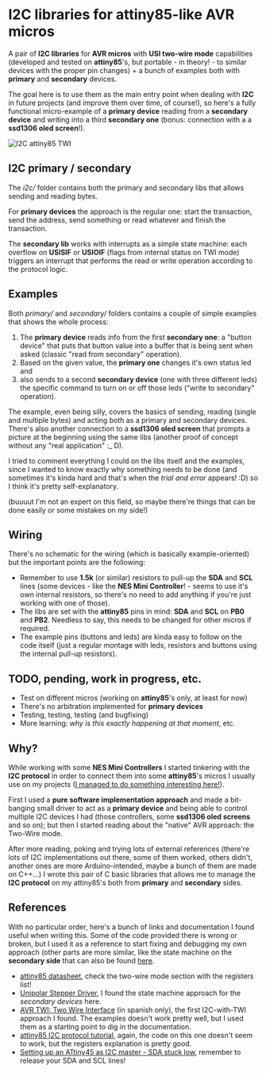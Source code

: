 # I2C libraries for attiny85-like AVR micros

A pair of __I2C libraries__ for __AVR micros__ with __USI two-wire mode__ capabilities (developed and tested on __attiny85__'s, but portable - in theory! - to similar devices with the proper pin changes) + a bunch of examples both with __primary__ and __secondary__ devices.

The goal here is to use them as the main entry point when dealing with __I2C__ in future projects (and improve them over time, of course!), so here's a fully functional micro-example of a __primary device__ reading from a __secondary device__ and writing into a third __secondary one__ (bonus: connection with a a __ssd1306 oled screen__!).

![I2C attiny85 TWI](http://albertgonzalez.coffee/projects/i2c_attiny85_twi/img/2_700.jpg?)

## I2C primary / secondary

The _i2c/_ folder contains both the primary and secondary libs that allows sending and reading bytes.

For __primary devices__ the approach is the regular one: start the transaction, send the address, send something or read whatever and finish the transaction.

The __secondary lib__ works with interrupts as a simple state machine: each overflow on __USISIF__ or __USIOIF__ (flags from internal status on TWI mode) triggers an interrupt that performs the read or write operation according to the protocol logic.

## Examples

Both _primary/_ and _secondary/_ folders contains a couple of simple examples that shows the whole process:

1. The __primary device__ reads info from the first __secondary one__: a "button device" that puts that button value into a buffer that is being sent when asked (classic "read from secondary" operation).
2. Based on the given value, the __primary one__ changes it's own status led and
3. also sends to a second __secondary device__ (one with three different leds) the specific command to turn on or off those leds ("write to secondary" operation).

The example, even being silly, covers the basics of sending, reading (single and multiple bytes) and acting both as a primary and secondary devices. There's also another connection to a __ssd1306 oled screen__ that prompts a picture at the beginning using the same libs (another proof of concept without any "real application" :_ D).

I tried to comment everything I could on the libs itself and the examples, since I wanted to know exactly why something needs to be done (and sometimes it's kinda hard and that's when the _trial and error_ appears! :D) so I think it's pretty self-explanatory.

(buuuut I'm not an expert on this field, so maybe there're things that can be done easily or some mistakes on my side!)

## Wiring

There's no schematic for the wiring (which is basically example-oriented) but the important points are the following:

- Remember to use __1.5k__ (or similar) resistors to pull-up the __SDA__ and __SCL__ lines (some devices - like the __NES Mini Controller__! - seems to use it's own internal resistors, so there's no need to add anything if you're just working with one of those).
- The libs are set with the __attiny85__ pins in mind: __SDA__ and __SCL__ on __PB0__ and __PB2__. Needless to say, this needs to be changed for other micros if required.
- The example pins (buttons and leds) are kinda easy to follow on the code itself (just a regular montage with leds, resistors and buttons using the internal pull-up resistors).

## TODO, pending, work in progress, etc.

- Test on different micros (working on __attiny85__'s only, at least for now)
- There's no arbitration implemented for __primary devices__
- Testing, testing, testing (and bugfixing)
- More learning: _why is this exactly happening at that moment_, etc.

## Why?

While working with some __NES Mini Controllers__ I started tinkering with the __I2C protocol__ in order to connect them into some __attiny85__'s micros I usually use on my projects ([I managed to do something interesting here!](https://github.com/theisolinearchip/nesmini_usb_adapter)).

First I used a __pure software implementation approach__ and made a bit-banging small driver to act as a __primary device__ and being able to control multiple I2C devices I had (those controllers, some __ssd1306 oled screens__ and so on); but then I started reading about the "native" AVR approach: the Two-Wire mode.

After more reading, poking and trying lots of external references (there're lots of I2C implementations out there, some of them worked, others didn't, another ones are more Arduino-intended, maybe a bunch of them are made on C++...) I wrote this pair of C basic libraries that allows me to manage the __I2C protocol__ on my attiny85's both from __primary__ and __secondary__ sides.

## References

With no particular order, here's a bunch of links and documentation I found useful when writing this. Some of the code provided there is wrong or broken, but I used it as a reference to start fixing and debugging my own approach (other parts are more similar, like the state machine on the __secondary side__ that can also be found [here](https://github.com/CalcProgrammer1/Stepper-Motor-Controller/blob/master/UnipolarStepperDriver/usi_i2c_slave.c).

- [attiny85 datasheet](https://ww1.microchip.com/downloads/en/DeviceDoc/Atmel-2586-AVR-8-bit-Microcontroller-ATtiny25-ATtiny45-ATtiny85_Datasheet.pdf), check the two-wire mode section with the registers list!
- [Unipolar Stepper Driver](https://github.com/CalcProgrammer1/Stepper-Motor-Controller/blob/master/UnipolarStepperDriver), I found the state machine approach for the _secondary devices_ here.
- [AVR TWI: Two Wire Interface](https://rvzvolta.wordpress.com/2021/04/27/i2c-attiny85-maestro-y-esclavo-avr-twi-two-wire-interface/) (in spanish only), the first I2C-with-TWI approach I found. The examples doesn't work pretty well, but I used them as a starting point to dig in the documentation.
- [attiny85 I2C protocol tutorial](https://www.gadgetronicx.com/attiny85-i2c-protocol-tutorial/), again, the code on this one doesn't seem to work, but the registers explanation is pretty good.
- [Setting up an ATtiny45 as I2C master - SDA stuck low](https://electronics.stackexchange.com/questions/58944/setting-up-an-attiny45-as-i2c-master-sda-stuck-low), remember to release your SDA and SCL lines!
